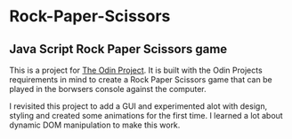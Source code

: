 # Rock-Paper-Scissors

## Java Script Rock Paper Scissors game

This is a project for [The Odin Project](https://www.theodinproject.com/lessons/foundations-rock-paper-scissors). It is built with the Odin Projects requirements in mind to create a Rock Paper Scissors game that can be played in the borwsers console against the computer.

I revisited this project to add a GUI and experimented alot with design, styling and created some animations for the first time. I learned a lot about dynamic DOM manipulation to make this work.
